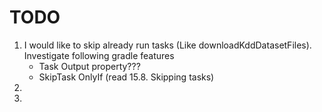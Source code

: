 TODO
=====

1. I would like to skip already run tasks (Like downloadKddDatasetFiles). Investigate following gradle features
   * Task Output property???
   * SkipTask OnlyIf (read 15.8. Skipping tasks)
2. 
3. 
